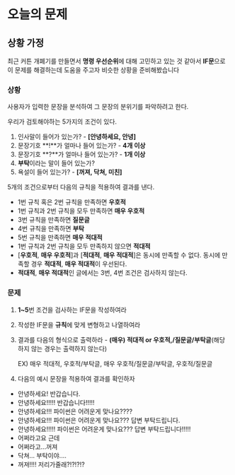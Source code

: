 # 오늘의 문제

## 상황 가정

최근 커튼 개폐기를 만들면서 **명령 우선순위**에 대해 고민하고 있는 것 같아서 **IF문**으로 이 문제를 해결하는데 도움을 주고자 비슷한 상황을 준비해봤습니다

### 상황

사용자가 입력한 문장을 분석하여 그 문장의 분위기를 파악하려고 한다.

우리가 검토해야하는 5가지의 조건이 있다.

1. 인사말이 들어가 있는가? - **[안녕하세요, 안녕]**
2. 문장기호 **!**가 얼마나 들어 있는가? - **4개 이상**
3. 문장기호 **?**가 얼마나 들어 있는가? - **1개 이상**
4. **부탁**이라는 말이 들어 있는가?
5. 욕설이 들어 있는가? - **[꺼져, 닥쳐, 미친]**

5개의 조건으로부터 다음의 규칙을 적용하여 결과를 낸다.

- 1번 규칙 혹은 2번 규칙을 만족하면 **우호적**
- 1번 규칙과 2번 규칙을 모두 만족하면 **매우 우호적**
- 3번 규칙을 만족하면 **질문글**
- 4번 규칙을 만족하면 **부탁**
- 5번 규칙을 만족하면 **매우 적대적**
- 1번 규칙과 2번 규칙을 모두 만족하지 않으면 **적대적**
- [**우호적**, **매우 우호적**]과 [**적대적**, **매우 적대적**]은 동시에 만족할 수 없다. 동시에 만족할 경우 **적대적**, **매우 적대적**이 우선된다.
- **적대적**, **매우 적대적**인 글에서는 3번, 4번 조건은 검사하지 않는다.



### 문제

1. **1~5**번 조건을 검사하는 IF문을 작성하여라

2. 작성한 IF문을 **규칙**에 맞게 변형하고 나열하여라

3. 결과를 다음의 형식으로 출력하라 - **(매우) 적대적 or 우호적,/질문글/부탁글**(해당하지 않는 경우는 출력하지 않는다)

   EX) 매우 적대적, 우호적/부탁글, 매우 우호적/질문글/부탁글, 우호적/질문글

4. 다음의 예시 문장을 적용하여 결과를 확인하자 

- 안녕하세요! 반갑습니다.
- 안녕하세요!!!!! 반갑습니다!!!!!
- 안녕하세요!!! 파이썬은 어려운게 맞나요????
- 안녕하세요!!! 파이썬은 어려운게 맞나요??? 답변 부탁드립니다.
- 안녕하세요!!!!! 파이썬은 어려운게 맞나요???  답변 부탁드립니다!!!!!
- 어쩌라고요 근데
- 어쩌라고...꺼져
- 닥쳐... 부탁이야....
- 꺼져!!!! 저리가줄래?!?!?!?